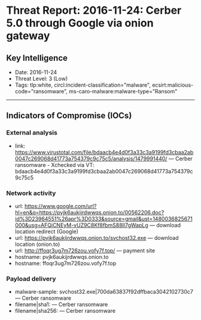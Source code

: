 # Threat Report: 2016-11-24: Cerber 5.0 through Google via onion gateway


## Key Intelligence
* Date: 2016-11-24
* Threat Level: 3 (Low)
* Tags: tlp:white, circl:incident-classification="malware", ecsirt:malicious-code="ransomware", ms-caro-malware:malware-type="Ransom"

---

## Indicators of Compromise (IOCs)
### External analysis
* link: https://www.virustotal.com/file/bdaacb4e4d0f3a33c3a9199fd3cbaa2ab0047c269068d41773a754379c9c75c5/analysis/1479991440/ — Cerber ransomware - Xchecked via VT: bdaacb4e4d0f3a33c3a9199fd3cbaa2ab0047c269068d41773a754379c9c75c5

### Network activity
* url: https://www.google.com/url?hl=en&q=https://pvjk6aukijrdwwqs.onion.to/00562206.doc?id%3D23964551%26apr%3D0333&source=gmail&ust=1480036825671000&usg=AFQjCNEyM-vUZ9C8Kf8fbmS88Il7gWapLg — download location redirect (Google)
* url: https://pvjk6aukijrdwwqs.onion.to/svchost32.exe — download location (onion.to)
* url: http://ffoqr3ug7m726zou.vofy7f.top/ — payment site
* hostname: pvjk6aukijrdwwqs.onion.to
* hostname: ffoqr3ug7m726zou.vofy7f.top

### Payload delivery
* malware-sample: svchost32.exe|700da63837f92dffbaca3042102730c7 — Cerber ransomware
* filename|sha1: <sha1> — Cerber ransomware
* filename|sha256: <sha256> — Cerber ransomware
